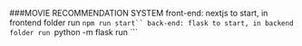 ###MOVIE RECOMMENDATION SYSTEM
front-end: nextjs
to start, in frontend folder run
```npm run start``
back-end: flask
to start, in backend folder run
```python -m flask run ```